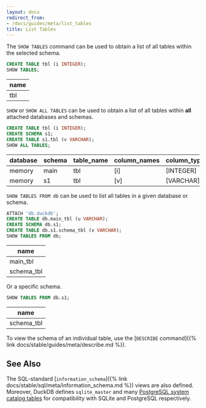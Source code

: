 ```yaml
---
layout: docu
redirect_from:
- /docs/guides/meta/list_tables
title: List Tables
---
```


The `SHOW TABLES` command can be used to obtain a list of all tables within the selected schema.

```sql
CREATE TABLE tbl (i INTEGER);
SHOW TABLES;
```

| name |
|------|
| tbl  |

`SHOW` or `SHOW ALL TABLES` can be used to obtain a list of all tables within **all** attached databases and schemas.

```sql
CREATE TABLE tbl (i INTEGER);
CREATE SCHEMA s1;
CREATE TABLE s1.tbl (v VARCHAR);
SHOW ALL TABLES;
```

| database | schema | table_name | column_names | column_types | temporary |
|----------|--------|------------|--------------|--------------|-----------|
| memory   | main   | tbl        | [i]          | [INTEGER]    | false     |
| memory   | s1     | tbl        | [v]          | [VARCHAR]    | false     |

`SHOW TABLES FROM db` can be used to list all tables in a given database or schema.

```sql
ATTACH 'db.duckdb';
CREATE TABLE db.main_tbl (u VARCHAR);
CREATE SCHEMA db.s1;
CREATE TABLE db.s1.schema_tbl (v VARCHAR);
SHOW TABLES FROM db;
```

| name       |
|------------|
| main_tbl   |
| schema_tbl |

Or a specific schema.

```sql
SHOW TABLES FROM db.s1;
```

| name       |
|------------|
| schema_tbl |

To view the schema of an individual table, use the [`DESCRIBE` command]({% link docs/stable/guides/meta/describe.md %}).

## See Also

The SQL-standard [`information_schema`]({% link docs/stable/sql/meta/information_schema.md %}) views are also defined. Moreover, DuckDB defines `sqlite_master` and many [PostgreSQL system catalog tables](https://www.postgresql.org/docs/16/catalogs.html) for compatibility with SQLite and PostgreSQL respectively.
